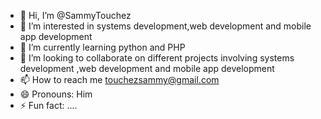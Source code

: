 - 👋 Hi, I’m @SammyTouchez
- 👀 I’m interested in systems development,web development and mobile app development
- 🌱 I’m currently learning python and PHP
- 💞️ I’m looking to collaborate on different projects involving systems development ,web development and mobile app development
- 📫 How to reach me touchezsammy@gmail.com
- 😄 Pronouns: Him
- ⚡ Fun fact: ....

<!---
SammyTouchez/SammyTouchez is a ✨ special ✨ repository because its `README.md` (this file) appears on your GitHub profile.
You can click the Preview link to take a look at your changes.
--->
